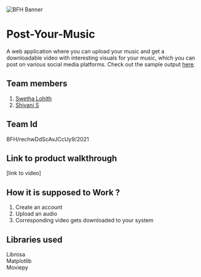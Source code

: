 ![BFH Banner](https://trello-attachments.s3.amazonaws.com/542e9c6316504d5797afbfb9/542e9c6316504d5797afbfc1/39dee8d993841943b5723510ce663233/Frame_19.png)
# Post-Your-Music
A web application where you can upload your music and get a downloadable video with interesting visuals for your music, which you can post on various social media platforms. Check out the sample output <a href='https://github.com/ShivaniSSS/Post-Your-Music/blob/main/Sample%20audios%20and%20videos/sample_output.mp4'>here</a>.
## Team members
1. <a href =  "http://github.com/swethalohith">Swetha Lohith</a>
2. <a href =  "http://github.com/ShivaniSSS">Shivani S</a>
## Team Id
BFH/rechwDdScAvJCcUy9/2021
## Link to product walkthrough
[link to video]
## How it is supposed to Work ?
1. Create an account
2. Upload an audio
3. Corresponding video gets downloaded to your system
## Libraries used
Librosa<br>
Matplotlib<br>
Moviepy
<!--## How to configure
Instructions for setting up project
## How to Run
Instructions for running-->




<!--
# Post-Your-Music
A web application where you can upload your music and get a downloadable video with interesting visuals for your music, which you can post on various social media platforms.
<br>
<hr>
Status: Still work in progress
<br><br>
Check out the <a href = "https://github.com/ShivaniSSS/Post-Your-Music/blob/main/Sample%20audios%20and%20videos/sample_output.mp4">sample output</a>.
<hr>
Team Id:
<br>
 BFH/rechwDdScAvJCcUy9/2021
<br><br>
Team members:
<br>
<a href =  "http://github.com/swethalohith">Swetha Lohith</a>
<br>
<a href =  "http://github.com/ShivaniSSS">Shivani S</a>
<hr>
-->

